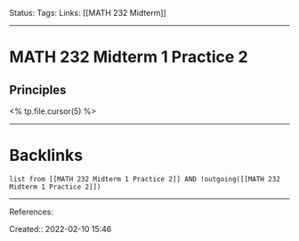Status: 
Tags: 
Links: [[MATH 232 Midterm]]
___
# MATH 232 Midterm 1 Practice 2
## Principles
<% tp.file.cursor(5) %>
___
# Backlinks
```dataview
list from [[MATH 232 Midterm 1 Practice 2]] AND !outgoing([[MATH 232 Midterm 1 Practice 2]])
```
___
References:

Created:: 2022-02-10 15:46

